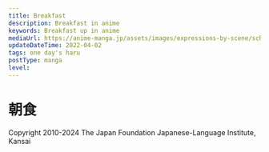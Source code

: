 ```yaml
---
title: Breakfast
description: Breakfast in anime
keywords: Breakfast up in anime
mediaUrl: https://anime-manga.jp/assets/images/expressions-by-scene/school/1-2.webp
updateDateTime: 2022-04-02
tags: one day's haru
postType: manga
level:
---
```


# 朝食

<Grid>
  <Item
    page="page 1"
    img="https://anime-manga.jp/assets/images/expressions-by-scene/school/1-2.webp"
  >
    <KTextScript
      people="お姉"
      text="いただきまーす"
      mean="This looks great! (I humbly receive this food) "
      sound="school/schoolscene_01_10.mp3"
    />
    <KTextScript
      text="ズズ・・・"
      mean="Sup sup"
      sound="school/school_se_01_11.mp3"
    />
    <KTextScript
      people="お姉"
      text="ごちそうさまでした"
      mean="That was delicious! (Thank you for the feast)"
      sound="school/schoolscene_01_12.mp3"
    />
    <KTextScript
      people="妹"
      text="おねーちゃーん、三つ編みしてー"
      mean="Hey 'sis, can you plait my hair for me? "
      sound="school/schoolscene_01_13.mp3"
    />
    <KTextScript
      people="お姉"
      text="きゅっ"
      mean="GRRP"
      sound="school/school_se_01_14.mp3"
    />
    <KTextScript
      people="お姉"
      text="これでよし・・・と"
      mean="Okay, that's… perfect. "
      sound="school/schoolscene_01_15.mp3"
    />
    <KTextScript
      people="お姉の友達"
      text="はるちゃーん"
      mean="Haru-chan! "
      sound="school/schoolscene_01_16.mp3"
    />
    <KTextScript
      people="お姉の友達"
      text="がっこ　いこ～！"
      mean="Let's go to school!"
      sound="school/schoolscene_01_17.mp3"
    />
    <KTextScript
      people="お姉"
      text="あっ　お弁当っ"
      mean="Ah! My lunchbox…"
      sound="school/schoolscene_01_19.mp3"
    />
    <KTextScript
      text="パタパタ"
      mean="RUSH RUSH ; FLAP"
      sound="school/school_se_01_18.mp3"
    />
    <KTextScript
      people="お姉"
      text="いってきまーす！"
      mean="I'm off! "
      sound="school/schoolscene_01_20.mp3"
    />
    <KTextScript
      people="妹"
      text="いってらっしゃーい！"
      mean="Have a good day! "
      sound="school/schoolscene_01_21.mp3"
    />
  </Item>
</Grid>

Copyright 2010-2024 The Japan Foundation Japanese-Language Institute, Kansai